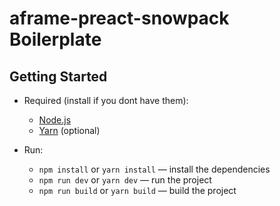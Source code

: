 # aframe-preact-snowpack Boilerplate  
  
## Getting Started  
   
- Required (install if you dont have them): 
  - [Node.js](https://nodejs.org/en/)
  - [Yarn](https://yarnpkg.com) (optional)
  
- Run:
  - `npm install` or `yarn install` — install the dependencies  
  - `npm run dev` or `yarn dev` — run the project
  - `npm run build` or `yarn build` — build the project
  